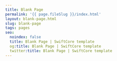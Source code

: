 ```yaml
---
title: Blank Page
permalink: '{{ page.fileSlug }}/index.html'
layout: blank-page.html
slug: blank-page
tags: pages
seo:
  noindex: false
  title: Blank Page | SwiftCore template
  og:title: Blank Page | SwiftCore template
  twitter:title: Blank Page | SwiftCore template
---
```



